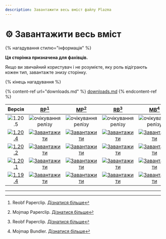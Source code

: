 ```yaml
---
description: Завантажити весь вміст файлу Plazma
---
```


# ⚙️ Завантажити весь вміст

{% нагадування стилю="інформація" %}

**Ця сторінка призначена для фахівців.**

Якщо ви звичайний користувач і не розумієте, яку роль відіграють кожен тип,
завантажте знизу сторінку.

{% кінець нагадування %}

{% content-ref url="downloads.md" %}
[downloads.md](downloads.md)
{% endcontent-ref %}

[wtr]: <https://badge.plazmamc.org/0/Чекає на реліз>

|                                       Версія                                      |                                 [RP](#user-content-fn-1)[^1]                                 |                                 [MP](#user-content-fn-2)[^2]                                 |                                 [RB](#user-content-fn-3)[^3]                                 |                                 [MB](#user-content-fn-4)[^4]                                 |
| :-------------------------------------------------------------------------------: | :------------------------------------------------------------------------------------------: | :------------------------------------------------------------------------------------------: | :------------------------------------------------------------------------------------------: | :------------------------------------------------------------------------------------------: |
|                   ![1.20.5](https://badge.plazmamc.org/0/1.20.5)                  |                                   ![очікування релізу][wtr]                                  |                                   ![очікування релізу][wtr]                                  |                                   ![очікування релізу][wtr]                                  |                                   ![очікування релізу][wtr]                                  |
| [![1.20.4](https://badge.plazmamc.org/2/1.20.4)](https://git.plazmamc.org/1.20.4) | [![Завантажити](https://badge.plazmamc.org/1/Завантажити)](https://dl.plazmamc.org/1.20.4/0) | [![Завантажити](https://badge.plazmamc.org/1/Завантажити)](https://dl.plazmamc.org/1.20.4/1) | [![Завантажити](https://badge.plazmamc.org/1/Завантажити)](https://dl.plazmamc.org/1.20.4/2) | [![Завантажити](https://badge.plazmamc.org/1/Завантажити)](https://dl.plazmamc.org/1.20.4/3) |
| [![1.20.2](https://badge.plazmamc.org/6/1.20.2)](https://git.plazmamc.org/1.20.2) | [![Завантажити](https://badge.plazmamc.org/1/Завантажити)](https://dl.plazmamc.org/1.20.2/0) | [![Завантажити](https://badge.plazmamc.org/1/Завантажити)](https://dl.plazmamc.org/1.20.2/1) | [![Завантажити](https://badge.plazmamc.org/1/Завантажити)](https://dl.plazmamc.org/1.20.2/2) | [![Завантажити](https://badge.plazmamc.org/1/Завантажити)](https://dl.plazmamc.org/1.20.2/3) |
| [![1.20.1](https://badge.plazmamc.org/4/1.20.1)](https://git.plazmamc.org/1.20.1) | [![Завантажити](https://badge.plazmamc.org/1/Завантажити)](https://dl.plazmamc.org/1.20.1/0) | [![Завантажити](https://badge.plazmamc.org/1/Завантажити)](https://dl.plazmamc.org/1.20.1/1) | [![Завантажити](https://badge.plazmamc.org/1/Завантажити)](https://dl.plazmamc.org/1.20.1/2) | [![Завантажити](https://badge.plazmamc.org/1/Завантажити)](https://dl.plazmamc.org/1.20.1/3) |
| [![1.19.4](https://badge.plazmamc.org/4/1.19.4)](https://git.plazmamc.org/1.19.4) | [![Завантажити](https://badge.plazmamc.org/1/Завантажити)](https://dl.plazmamc.org/1.19.4/0) | [![Завантажити](https://badge.plazmamc.org/1/Завантажити)](https://dl.plazmamc.org/1.19.4/1) | [![Завантажити](https://badge.plazmamc.org/1/Завантажити)](https://dl.plazmamc.org/1.19.4/2) | [![Завантажити](https://badge.plazmamc.org/1/Завантажити)](https://dl.plazmamc.org/1.19.4/3) |

***

[^1]: Reobf Paperclip. [Дізнатися більше](../administration/getting-started#id-2)

[^2]: Mojmap Paperclip. [Дізнатися більше](../administration/getting-started#id-2)

[^3]: Reobf Paperclip. [Дізнатися більше](../administration/getting-started#id-2)

[^4]: Mojmap Bundler. [Дізнатися більше](../administration/getting-started#id-2)
